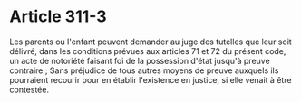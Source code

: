 # Article 311-3

Les parents ou l'enfant peuvent demander au juge des tutelles que leur soit délivré, dans les conditions prévues aux articles 71 et 72 du présent code, un acte de notoriété faisant foi de la possession d'état jusqu'à preuve contraire ;   Sans préjudice de tous autres moyens de preuve auxquels ils pourraient recourir pour en établir l'existence en justice, si elle venait à être contestée.